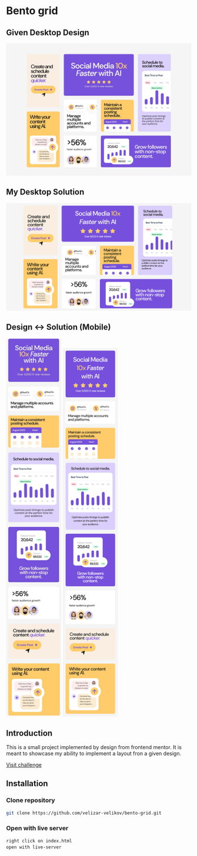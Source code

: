 # Bento grid

## Given Desktop Design

![Design preview for the Bento grid coding challenge](./design/desktop-design.jpg)

## My Desktop Solution

![Final implementation Dektop](./final_desktop.png)

## Design <-> Solution (Mobile)

<img src="./design/mobile-design.jpg" alt="dsign_mobile" width="150"/>
<img src="./final_mobile.png" alt="final_solution_mobile" width="150"/>

## Introduction

This is a small project implemented by design from frontend mentor. It is meant to showcase my ability to implement a layout fron a given design.

[Visit challenge](https://www.frontendmentor.io/challenges/bento-grid-RMydElrlOj)

## Installation

### Clone repository

```bash
git clone https://github.com/velizar-velikov/bento-grid.git
```

### Open with live server

```bash
right click on index.html
open with live-server
```
